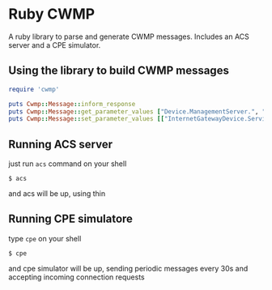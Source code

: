 # Ruby CWMP

A ruby library to parse and generate CWMP messages. Includes an ACS server and a CPE simulator.

## Using the library to build CWMP messages

```ruby
require 'cwmp'

puts Cwmp::Message::inform_response
puts Cwmp::Message::get_parameter_values ["Device.ManagementServer.", "Device.Time."]
puts Cwmp::Message::set_parameter_values [["InternetGatewayDevice.Services.VoiceService.1.VoiceProfile.1.Enable", "Enabled"], ["InternetGatewayDevice.LANDevice.1.LANHostConfigManagement.DHCPStaticAddress.1.Enable", "true"]]

```

## Running ACS server

just run `acs` command on your shell

```
$ acs
```

and acs will be up, using thin

## Running CPE simulatore

type `cpe` on your shell

```
$ cpe
```

and cpe simulator will be up, sending periodic messages every 30s and accepting incoming connection requests



